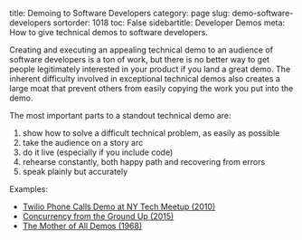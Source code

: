 title: Demoing to Software Developers
category: page
slug: demo-software-developers
sortorder: 1018
toc: False
sidebartitle: Developer Demos
meta: How to give technical demos to software developers.


Creating and executing an appealing technical demo to an audience of software
developers is a ton of work, but there is no better way to get people 
legitimately interested in your product if you land a great demo. The 
inherent difficulty involved in exceptional technical demos also creates
a large moat that prevent others from easily copying the work you put into
the demo.

The most important parts to a standout technical demo are:

1. show how to solve a difficult technical problem, as easily as possible
1. take the audience on a story arc
1. do it live (especially if you include code)
1. rehearse constantly, both happy path and recovering from errors
1. speak plainly but accurately

Examples: 
* [Twilio Phone Calls Demo at NY Tech Meetup (2010)](https://www.youtube.com/watch?v=-VuXIgp9S7o)
* [Concurrency from the Ground Up (2015)](https://www.youtube.com/watch?v=MCs5OvhV9S4)
* [The Mother of All Demos (1968)](https://www.youtube.com/watch?v=yJDv-zdhzMY)
